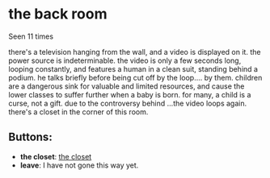 # the back room

Seen 11 times

there's a television hanging from the wall, and a video is displayed on it. the power source is indeterminable. the video is only a few seconds long, looping constantly, and features a human in a clean suit, standing behind a podium. he talks briefly before being cut off by the loop.<span class='doc'>... by them. children are a dangerous sink for valuable and limited resources, and cause the lower classes to suffer further when a baby is born. for many, a child is a curse, not a gift. due to the controversy behind ...</span>the video loops again. there's a closet in the corner of this room.

## Buttons:

- **the closet**: [the closet](the-closet-N29f16l.md)
- **leave**: I have not gone this way yet.
